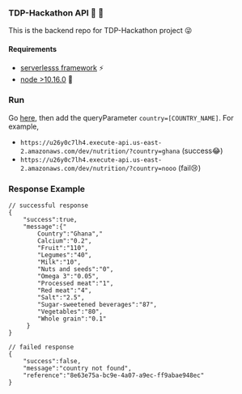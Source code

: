 ### TDP-Hackathon API :boy:	:girl:

This is the backend repo for TDP-Hackathon project :stuck_out_tongue_winking_eye:

#### Requirements
- [serverlesss framework](https://serverless.com/) :zap:
- [node >10.16.0](https://nodejs.org/en/) :palm_tree:

### Run

Go [here](https://u26y0c7lh4.execute-api.us-east-2.amazonaws.com/dev/nutrition), then add the queryParameter `country=[COUNTRY_NAME]`. For example,
- `https://u26y0c7lh4.execute-api.us-east-2.amazonaws.com/dev/nutrition/?country=ghana` (success:joy:)
- `https://u26y0c7lh4.execute-api.us-east-2.amazonaws.com/dev/nutrition/?country=nooo` (fail:cry:)

### Response Example
```
// successful response
{
    "success":true,
    "message":{"
        ﻿Country":"Ghana","
        Calcium":"0.2",
        "Fruit":"110",
        "Legumes":"40",
        "Milk":"10",
        "Nuts and seeds":"0",
        "Omega 3":"0.05",
        "Processed meat":"1",
        "Red meat":"4",
        "Salt":"2.5",
        "Sugar-sweetened beverages":"87",
        "Vegetables":"80",
        "Whole grain":"0.1"
     }
}

// failed response
{
    "success":false,
    "message":"country not found",
    "reference":"8e63e75a-bc9e-4a07-a9ec-ff9abae948ec"
}
```



